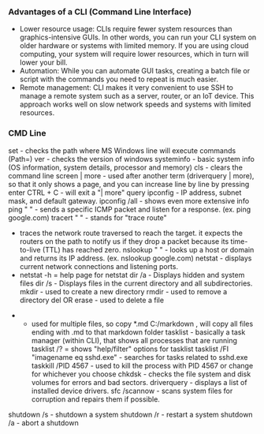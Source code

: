 ### Advantages of a CLI (Command Line Interface)

- Lower resource usage: CLIs require fewer system resources than graphics-intensive GUIs. In other words, you can run your CLI system on older hardware or systems with limited             memory. If you are using cloud computing, your system will require lower resources, which in turn will lower your bill.
- Automation: While you can automate GUI tasks, creating a batch file or script with the commands you need to repeat is much easier.
- Remote management: CLI makes it very convenient to use SSH to manage a remote system such as a server, router, or an IoT device. This approach works well on slow network                 speeds and systems with limited resources.

### CMD Line 

set - checks the path where MS Windows line will execute commands (Path=)
ver - checks the version of windows
systeminfo - basic system info (OS information, system details, processor and memory)
cls - clears the command line screen
| more - used after another term (driverquery | more), so that it only shows a page, and you can increase line by line by pressing enter
CTRL + C - will exit a "| more" query 
ipconfig - IP address, subnet mask, and default gateway.
ipconfig /all - shows even more extensive info
ping " " - sends a specific ICMP packet and listen for a response. (ex. ping google.com)
tracert " " - stands for "trace route"
  - traces the network route traversed to reach the target. it expects the routers on the path to notify us if they drop a packet because its time-to-live (TTL) has reached zero.
nslookup " " - looks up a host or domain and returns its IP address. (ex. nslookup google.com)
netstat - displays current network connections and listening ports.
  - netstat -h   = help page for netstat
dir /a - Displays hidden and system files
dir /s - Displays files in the current directory and all subdirectories.
mkdir - used to create a new directory
rmdir - used to remove a directory
del OR erase - used to delete a file
* - used for multiple files, so copy *.md C:/markdown , will copy all files ending with .md to that markdown folder
tasklist - basically a task manager (within CLI), that shows all processes that are running
  tasklist /? = shows "help/filter" options for tasklist
  tasklist /FI "imagename eq sshd.exe" - searches for tasks related to sshd.exe
  taskkill /PID 4567 - used to kill the process with PID 4567 or change for whichever you choose
chkdsk - checks the file system and disk volumes for errors and bad sectors.
driverquery - displays a list of installed device drivers.
sfc /scannow - scans system files for corruption and repairs them if possible.

shutdown /s - shutdown a system
shutdown /r - restart a system
shutdown /a - abort a shutdown
